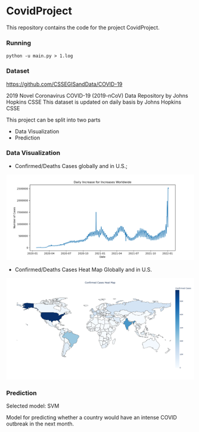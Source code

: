 # CovidProject
This repository contains the code for the project CovidProject.
### Running

```shell
python -u main.py > 1.log
```

### Dataset
https://github.com/CSSEGISandData/COVID-19

2019 Novel Coronavirus COVID-19 (2019-nCoV) Data Repository by Johns Hopkins CSSE
This dataset is updated on daily basis by Johns Hopkins CSSE

This project can be split into two parts
- Data Visualization
- Prediction

### Data Visualization

- Confirmed/Deaths Cases globally and in U.S.;

![](./fig/Figure_1.png)

- Confirmed/Deaths Cases Heat Map Globally and in U.S.

![](./fig/newplot.png)


### Prediction
Selected model: SVM

Model for predicting whether a country would have an intense
COVID outbreak in the next month.

